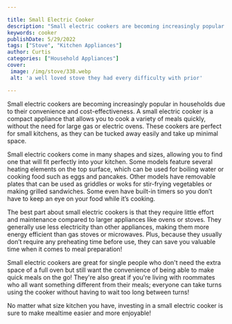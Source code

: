 ```yaml
---

title: Small Electric Cooker
description: "Small electric cookers are becoming increasingly popular in households due to their convenience and cost-effectiveness. A small el...keep reading to learn"
keywords: cooker
publishDate: 5/29/2022
tags: ["Stove", "Kitchen Appliances"]
author: Curtis
categories: ["Household Appliances"]
cover: 
 image: /img/stove/338.webp
 alt: 'a well loved stove they had every difficulty with prior'

---
```


Small electric cookers are becoming increasingly popular in households due to their convenience and cost-effectiveness. A small electric cooker is a compact appliance that allows you to cook a variety of meals quickly, without the need for large gas or electric ovens. These cookers are perfect for small kitchens, as they can be tucked away easily and take up minimal space. 

Small electric cookers come in many shapes and sizes, allowing you to find one that will fit perfectly into your kitchen. Some models feature several heating elements on the top surface, which can be used for boiling water or cooking food such as eggs and pancakes. Other models have removable plates that can be used as griddles or woks for stir-frying vegetables or making grilled sandwiches. Some even have built-in timers so you don’t have to keep an eye on your food while it’s cooking. 

The best part about small electric cookers is that they require little effort and maintenance compared to larger appliances like ovens or stoves. They generally use less electricity than other appliances, making them more energy efficient than gas stoves or microwaves. Plus, because they usually don’t require any preheating time before use, they can save you valuable time when it comes to meal preparation! 

Small electric cookers are great for single people who don't need the extra space of a full oven but still want the convenience of being able to make quick meals on the go! They're also great if you're living with roommates who all want something different from their meals; everyone can take turns using the cooker without having to wait too long between turns! 

No matter what size kitchen you have, investing in a small electric cooker is sure to make mealtime easier and more enjoyable!
